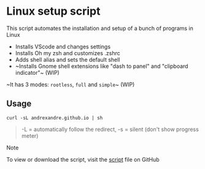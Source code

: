 # Linux setup script

This script automates the installation and setup of a bunch of programs in Linux

- Installs VScode and changes settings
- Installs Oh my zsh and customizes .zshrc
- Adds shell alias and sets the default shell
- ~Installs Gnome shell extensions like "dash to panel" and "clipboard indicator"~ (WIP)

~It has 3 modes: `rootless`, `full` and `simple`~ (WIP)

## Usage

```
curl -sL andrexandre.github.io | sh
```
> -L = automatically follow the redirect, -s = silent (don't show progress meter)

> [!NOTE]
> To view or download the script, visit the [script](script) file on GitHub
